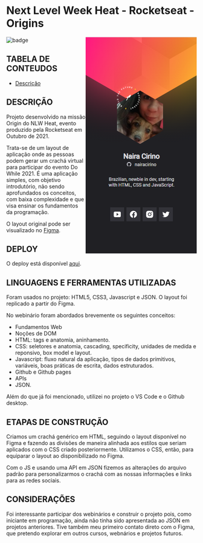 # Next Level Week Heat - Rocketseat - Origins

<img src="https://img.shields.io/badge/STATUS-Complete-blue" alt="badge"/>

<img align="right" src="screenshot.png" alt="screenshot do deploy"/>

## TABELA DE CONTEUDOS
   * [Descrição](#DESCRIÇÃO)

## DESCRIÇÃO

Projeto desenvolvido na missão Origin do NLW Heat, evento produzido pela Rocketseat em Outubro de 2021.

Trata-se de um layout de aplicação onde as pessoas podem gerar um crachá virtual para participar do evento Do While 2021. É uma aplicação simples, com objetivo introdutório, não sendo aprofundados os conceitos, com baixa complexidade e que visa ensinar os fundamentos da programação.

O layout original pode ser visualizado no <a target="_blank" href="https://www.figma.com/community/file/1031698737363668691">Figma</a>. 

## DEPLOY

O deploy está disponível <a target="_blank" href="https://nairacirino.github.io/NLW-Heat-Rocketseat/">aqui</a>.

## LINGUAGENS E FERRAMENTAS UTILIZADAS

Foram usados no projeto: HTML5, CSS3, Javascript e JSON. O layout foi replicado a partir do Figma.  

No webinário foram abordados brevemente os seguintes conceitos:
            <ul>
                <li>Fundamentos Web</li>
                <li>Noções de DOM</li>
                <li>HTML: tags e anatomia, aninhamento.</li>
                <li>CSS: seletores e anatomia, cascading, specificity, unidades de medida e reponsivo, box model e layout.</li>
                <li>Javascript: fluxo natural da aplicação, tipos de dados primitivos, variáveis, boas práticas de escrita, dados estruturados.</li>
                <li>Github e Github pages</li>
                <li>APIs</li>
                <li>JSON.</li>
            </ul>

Além do que já foi mencionado, utilizei no projeto o VS Code e o Github desktop. 

## ETAPAS DE CONSTRUÇÃO

Criamos um crachá genérico em HTML, seguindo o layout disponível no Figma e fazendo as divisões de maneira alinhada aos estilos que seriam aplicados com o CSS criado posteriormente. Utilizamos o CSS, então, para equiparar o layout ao disponibilizado no Figma. 

Com o JS e usando uma API em JSON fizemos as alterações do arquivo padrão para personalizarmos o crachá com as nossas informações e links para as redes sociais.  

## CONSIDERAÇÕES

Foi interessante participar dos webinários e construir o projeto pois, como iniciante em programação, ainda não tinha sido apresentada ao JSON em projetos anteriores. Tive também meu primeiro contato direto com o Figma, que pretendo explorar em outros cursos, webnários e projetos futuros.</p>


